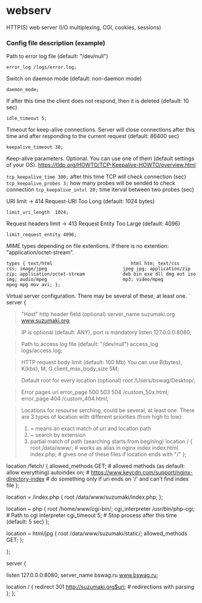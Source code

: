 # webserv
HTTP(S) web server (I/O multiplexing, CGI, cookies, sessions)

### Config file description (example)
Path to error log file (default: "/dev/null")

`error_log /logs/error.log;`


Switch on daemon mode (default: non-daemon mode)

`daemon_mode;`


If after this time the client does not respond,
then it is deleted (default: 10 sec)

`idle_timeout 5;`


Timeout for keep-alive connections. Server will close connections after this time
and after responding to the current request (default: 86400 sec)

`keepalive_timeout 30;`

Keep-alive parameters. Optional.
You can use one of them (default settings of your OS).
https://tldp.org/HOWTO/TCP-Keepalive-HOWTO/overview.html

`tcp_keepalive_time 300;`	after this time TCP will check connection (sec)
`tcp_keepalive_probes 3;`	how many probes will be sended to check connection
`tcp_keepalive_intvl 20;`	time iterval between two probes (sec)


URI limit -> 414 Request-URI Too Long (default: 1024 bytes)

`limit_uri_length  1024;`


Request headers limit -> 413 Request Entity Too Large (default: 4096)

`limit_request_entity 4096;`


MIME types depending on file extentions.
If there is no extention: "application/octet-stream".

`types {
  text/html                             html htm;
  text/css                              css;
  image/jpeg                            jpeg jpg;
  application/zip                       zip;
  application/octet-stream              deb bin exe dll dmg eot iso img;
  audio/mpeg                            mp3;
  video/mpeg                            mpeg mpg mov avi;
};`

Virtual server configuration.
There may be several of these, at least one.
`
server {
  > "Host" http header field (optional)
	server_name suzumaki.org www.suzumaki.org;
  
  > IP is optional (default: ANY), port is mandatory
  listen 127.0.0.0:8080;
  
  > Path to access log file (default: "/dev/null") 
  access_log  logs/access.log;
  
  > HTTP request body limit (default: 100 Mb)
  > You can use B(bytes), K(kbs), M, G
  client_max_body_size 5M;
  
  > Default root for every location (optional)
  root /Users/bswag/Desktop/;
  
  > Error pages uri
  error_page 500 503 504 /custom_50x.html;
  error_page 404 /custom_404.html;
  
  > Locations for resourse serching, could be several, at least one.
  > There are 3 types of location with different priorities (from high to low):
  > 1. = means an exact match of uri and location path
  > 2. ~ search by extension
  > 3.   partial match of path (searching starts from begining)
  location / {
      root      /data/www/;                   # works as alias in nginx
      index     index.html index.php;         # gives one of these files if location ends with "/"
  };

  location /fetch/ {
      allowed_methods   GET;                  # allowed methods (as default: allow everything)
      autoindex     on;                       # https://www.keycdn.com/support/nginx-directory-index
                                              # do something only if uri ends on '/' and can't find index file
  };

  location = /index.php {
      root /data/www/suzumaki/index.php;
  };
  
  location ~ php {
      root /home/www/cgi-bin/;
      cgi_interpreter /usr/bin/php-cgi;       # Path to cgi interpreter
      cgi_timeout 5;                          # Stop process after this time (default: 5 sec)
  };
    
  location ~ html/jpg {
      root /data/www/suzumaki/static/;
      allowed_methods   GET;
  };
  
};

server {

  listen 127.0.0.0:8080;
  server_name bswag.ru www.bswag.ru;
  
  location / {
        redirect 301 http://suzumaki.org$uri;    # redirections with parsing
  };
};
`
